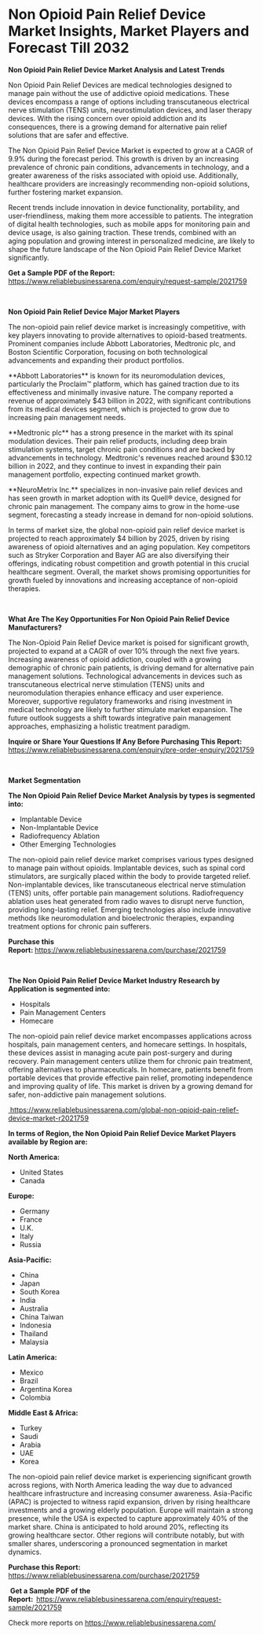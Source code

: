 <p><h1>Non Opioid Pain Relief Device Market Insights, Market Players and Forecast Till 2032</h1></p><p><strong>Non Opioid Pain Relief Device Market Analysis and Latest Trends</strong></p>
<p><p>Non Opioid Pain Relief Devices are medical technologies designed to manage pain without the use of addictive opioid medications. These devices encompass a range of options including transcutaneous electrical nerve stimulation (TENS) units, neurostimulation devices, and laser therapy devices. With the rising concern over opioid addiction and its consequences, there is a growing demand for alternative pain relief solutions that are safer and effective.</p><p>The Non Opioid Pain Relief Device Market is expected to grow at a CAGR of 9.9% during the forecast period. This growth is driven by an increasing prevalence of chronic pain conditions, advancements in technology, and a greater awareness of the risks associated with opioid use. Additionally, healthcare providers are increasingly recommending non-opioid solutions, further fostering market expansion.</p><p>Recent trends include innovation in device functionality, portability, and user-friendliness, making them more accessible to patients. The integration of digital health technologies, such as mobile apps for monitoring pain and device usage, is also gaining traction. These trends, combined with an aging population and growing interest in personalized medicine, are likely to shape the future landscape of the Non Opioid Pain Relief Device Market significantly.</p></p>
<p><strong>Get a Sample PDF of the Report:&nbsp;</strong> <a href="https://www.reliablebusinessarena.com/enquiry/request-sample/2021759?utm_campaign=3578&utm_medium=2&utm_source=Github&utm_content=ia&utm_term=29032025&utm_id=non-opioid-pain-relief-device">https://www.reliablebusinessarena.com/enquiry/request-sample/2021759</a></p>
<p>&nbsp;</p>
<p><strong>Non Opioid Pain Relief Device Major Market Players</strong></p>
<p><p>The non-opioid pain relief device market is increasingly competitive, with key players innovating to provide alternatives to opioid-based treatments. Prominent companies include Abbott Laboratories, Medtronic plc, and Boston Scientific Corporation, focusing on both technological advancements and expanding their product portfolios.</p><p>**Abbott Laboratories** is known for its neuromodulation devices, particularly the Proclaim™ platform, which has gained traction due to its effectiveness and minimally invasive nature. The company reported a revenue of approximately $43 billion in 2022, with significant contributions from its medical devices segment, which is projected to grow due to increasing pain management needs.</p><p>**Medtronic plc** has a strong presence in the market with its spinal modulation devices. Their pain relief products, including deep brain stimulation systems, target chronic pain conditions and are backed by advancements in technology. Medtronic's revenues reached around $30.12 billion in 2022, and they continue to invest in expanding their pain management portfolio, expecting continued market growth.</p><p>**NeuroMetrix Inc.** specializes in non-invasive pain relief devices and has seen growth in market adoption with its Quell® device, designed for chronic pain management. The company aims to grow in the home-use segment, forecasting a steady increase in demand for non-opioid solutions.</p><p>In terms of market size, the global non-opioid pain relief device market is projected to reach approximately $4 billion by 2025, driven by rising awareness of opioid alternatives and an aging population. Key competitors such as Stryker Corporation and Bayer AG are also diversifying their offerings, indicating robust competition and growth potential in this crucial healthcare segment. Overall, the market shows promising opportunities for growth fueled by innovations and increasing acceptance of non-opioid therapies.</p></p>
<p>&nbsp;</p>
<p><strong>What Are The Key Opportunities For Non Opioid Pain Relief Device Manufacturers?</strong></p>
<p><p>The Non-Opioid Pain Relief Device market is poised for significant growth, projected to expand at a CAGR of over 10% through the next five years. Increasing awareness of opioid addiction, coupled with a growing demographic of chronic pain patients, is driving demand for alternative pain management solutions. Technological advancements in devices such as transcutaneous electrical nerve stimulation (TENS) units and neuromodulation therapies enhance efficacy and user experience. Moreover, supportive regulatory frameworks and rising investment in medical technology are likely to further stimulate market expansion. The future outlook suggests a shift towards integrative pain management approaches, emphasizing a holistic treatment paradigm.</p></p>
<p><strong>Inquire or Share Your Questions If Any Before Purchasing This Report:</strong> <a href="https://www.reliablebusinessarena.com/enquiry/pre-order-enquiry/2021759?utm_campaign=3578&utm_medium=2&utm_source=Github&utm_content=ia&utm_term=29032025&utm_id=non-opioid-pain-relief-device">https://www.reliablebusinessarena.com/enquiry/pre-order-enquiry/2021759</a></p>
<p>&nbsp;</p>
<p><strong>Market Segmentation</strong></p>
<p><strong>The Non Opioid Pain Relief Device Market Analysis by types is segmented into:</strong></p>
<p><ul><li>Implantable Device</li><li>Non-Implantable Device</li><li>Radiofrequency Ablation</li><li>Other Emerging Technologies</li></ul></p>
<p><p>The non-opioid pain relief device market comprises various types designed to manage pain without opioids. Implantable devices, such as spinal cord stimulators, are surgically placed within the body to provide targeted relief. Non-implantable devices, like transcutaneous electrical nerve stimulation (TENS) units, offer portable pain management solutions. Radiofrequency ablation uses heat generated from radio waves to disrupt nerve function, providing long-lasting relief. Emerging technologies also include innovative methods like neuromodulation and bioelectronic therapies, expanding treatment options for chronic pain sufferers.</p></p>
<p><strong>Purchase this Report:&nbsp;</strong><a href="https://www.reliablebusinessarena.com/purchase/2021759?utm_campaign=3578&utm_medium=2&utm_source=Github&utm_content=ia&utm_term=29032025&utm_id=non-opioid-pain-relief-device">https://www.reliablebusinessarena.com/purchase/2021759</a></p>
<p>&nbsp;</p>
<p><strong>The Non Opioid Pain Relief Device Market Industry Research by Application is segmented into:</strong></p>
<p><ul><li>Hospitals</li><li>Pain Management Centers</li><li>Homecare</li></ul></p>
<p><p>The non-opioid pain relief device market encompasses applications across hospitals, pain management centers, and homecare settings. In hospitals, these devices assist in managing acute pain post-surgery and during recovery. Pain management centers utilize them for chronic pain treatment, offering alternatives to pharmaceuticals. In homecare, patients benefit from portable devices that provide effective pain relief, promoting independence and improving quality of life. This market is driven by a growing demand for safer, non-addictive pain management solutions.</p></p>
<p><a href="https://www.reliablebusinessarena.com/global-non-opioid-pain-relief-device-market-r2021759?utm_campaign=3578&utm_medium=2&utm_source=Github&utm_content=ia&utm_term=29032025&utm_id=non-opioid-pain-relief-device">&nbsp;https://www.reliablebusinessarena.com/global-non-opioid-pain-relief-device-market-r2021759</a></p>
<p><strong>In terms of Region, the Non Opioid Pain Relief Device Market Players available by Region are:</strong></p>
<p>
    <p> <strong> North America: </strong>
        <ul>
            <li>United States</li>
            <li>Canada</li>
        </ul>
        </p> 
    <p> <strong> Europe: </strong>
        <ul>
            <li>Germany</li>
            <li>France</li>
            <li>U.K.</li>
            <li>Italy</li>
            <li>Russia</li>
        </ul>
        </p> 
    <p> <strong> Asia-Pacific: </strong>
        <ul>
            <li>China</li>
            <li>Japan</li>
            <li>South Korea</li>
            <li>India</li>
            <li>Australia</li>
            <li>China Taiwan</li>
            <li>Indonesia</li>
            <li>Thailand</li>
            <li>Malaysia</li>
        </ul>
        </p> 
    <p> <strong> Latin America: </strong>
        <ul>
            <li>Mexico</li>
            <li>Brazil</li>
            <li>Argentina Korea</li>
            <li>Colombia</li>
        </ul>
        </p> 
    <p> <strong> Middle East & Africa: </strong>
        <ul>
            <li>Turkey</li>
            <li>Saudi</li>
            <li>Arabia</li>
            <li>UAE</li>
            <li>Korea</li>
        </ul>
    </p>
    </p>
<p><p>The non-opioid pain relief device market is experiencing significant growth across regions, with North America leading the way due to advanced healthcare infrastructure and increasing consumer awareness. Asia-Pacific (APAC) is projected to witness rapid expansion, driven by rising healthcare investments and a growing elderly population. Europe will maintain a strong presence, while the USA is expected to capture approximately 40% of the market share. China is anticipated to hold around 20%, reflecting its growing healthcare sector. Other regions will contribute notably, but with smaller shares, underscoring a pronounced segmentation in market dynamics.</p></p>
<p><strong>Purchase this Report: </strong><a href="https://www.reliablebusinessarena.com/purchase/2021759?utm_campaign=3578&utm_medium=2&utm_source=Github&utm_content=ia&utm_term=29032025&utm_id=non-opioid-pain-relief-device">https://www.reliablebusinessarena.com/purchase/2021759</a></p>
<p>&nbsp;<strong>Get a Sample PDF of the Report:&nbsp;&nbsp;</strong><a href="https://www.reliablebusinessarena.com/enquiry/request-sample/2021759?utm_campaign=3578&utm_medium=2&utm_source=Github&utm_content=ia&utm_term=29032025&utm_id=non-opioid-pain-relief-device">https://www.reliablebusinessarena.com/enquiry/request-sample/2021759</a></p>
<p><strong></strong></p>
<p>Check more reports on <a href="https://www.reliablebusinessarena.com/?utm_campaign=3578&utm_medium=2&utm_source=Github&utm_content=ia&utm_term=29032025&utm_id=non-opioid-pain-relief-device">https://www.reliablebusinessarena.com/</a></p>